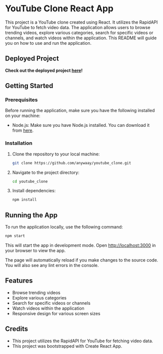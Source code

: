 # YouTube Clone React App

This project is a YouTube clone created using React. It utilizes the RapidAPI for YouTube to fetch video data. The application allows users to browse trending videos, explore various categories, search for specific videos or channels, and watch videos within the application. This README will guide you on how to use and run the application.

## Deployed Project

**Check out the deployed project [here](https://yt-web-clone.web.app/)!**

## Getting Started

### Prerequisites

Before running the application, make sure you have the following installed on your machine:

- Node.js: Make sure you have Node.js installed. You can download it from [here](https://nodejs.org/).

### Installation

1. Clone the repository to your local machine:

    ```bash
    git clone https://github.com/anywaay/youtube_clone.git
    ```

2. Navigate to the project directory:

    ```bash
    cd youtube_clone
    ```

3. Install dependencies:

    ```bash
    npm install
    ```

## Running the App

To run the application locally, use the following command:

```bash
npm start
```


This will start the app in development mode. Open [http://localhost:3000](http://localhost:3000) in your browser to view the app.

The page will automatically reload if you make changes to the source code. You will also see any lint errors in the console.

## Features

- Browse trending videos
- Explore various categories
- Search for specific videos or channels
- Watch videos within the application
- Responsive design for various screen sizes

## Credits

- This project utilizes the RapidAPI for YouTube for fetching video data.
- This project was bootstrapped with Create React App.




